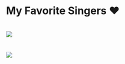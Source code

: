 # My Favorite Singers ♥

# [![](http://cache.umusic.com/_sites/_prettygooddigital/ladygaga.com/images/og.jpg)](https://www.youtube.com/watch?v=en2D_5TzXCA)

# [![](http://www.billboard.com/files/media/sia-press-2016-purplepr-billboard-1548.jpg)](https://www.youtube.com/watch?v=GKSRyLdjsPA)
